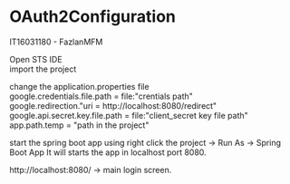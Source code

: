 # OAuth2Configuration
IT16031180 - FazlanMFM

Open STS IDE <br>
import the project <br>

change the application.properties file  <br>
google.credentials.file.path = file:"crentials path" </br>
google.redirection."uri = http://localhost:8080/redirect" <br>
google.api.secret.key.file.path = file:"client_secret key file path" <br>
app.path.temp = "path in the project" <br>

start the spring boot app using right click the project -> Run As -> Spring Boot App
It will starts the app in localhost port 8080.

http://localhost:8080/ -> main login screen.
